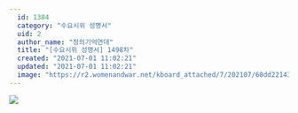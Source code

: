 ```yaml
---
  id: 1384
  category: "수요시위 성명서"
  uid: 2
  author_name: "정의기억연대"
  title: "[수요시위 성명서] 1498차"
  created: "2021-07-01 11:02:21"
  updated: "2021-07-01 11:02:21"
  image: "https://r2.womenandwar.net/kboard_attached/7/202107/60dd22143e7d74585423.jpg"
---
```

![](https://r2.womenandwar.net/kboard_attached/7/202107/60dd22143e7d74585423.jpg)